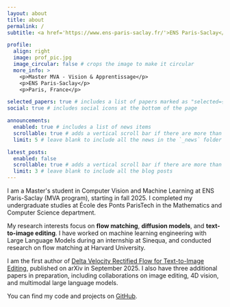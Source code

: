 ```yaml
---
layout: about
title: about
permalink: /
subtitle: <a href='https://www.ens-paris-saclay.fr/'>ENS Paris-Saclay</a>. <a href='https://www.enpc.fr/'>École des Ponts ParisTech</a>. Computer Vision & Machine Learning.

profile:
  align: right
  image: prof_pic.jpg
  image_circular: false # crops the image to make it circular
  more_info: >
    <p>Master MVA - Vision & Apprentissage</p>
    <p>ENS Paris-Saclay</p>
    <p>Paris, France</p>

selected_papers: true # includes a list of papers marked as "selected={true}"
social: true # includes social icons at the bottom of the page

announcements:
  enabled: true # includes a list of news items
  scrollable: true # adds a vertical scroll bar if there are more than 3 news items
  limit: 5 # leave blank to include all the news in the `_news` folder

latest_posts:
  enabled: false
  scrollable: true # adds a vertical scroll bar if there are more than 3 new posts items
  limit: 3 # leave blank to include all the blog posts
---
```


I am a Master's student in Computer Vision and Machine Learning at ENS Paris-Saclay (MVA program), starting in fall 2025. I completed my undergraduate studies at École des Ponts ParisTech in the Mathematics and Computer Science department.

My research interests focus on **flow matching**, **diffusion models**, and **text-to-image editing**. I have worked on machine learning engineering with Large Language Models during an internship at Sinequa, and conducted research on flow matching at Harvard University.

I am the first author of [Delta Velocity Rectified Flow for Text-to-Image Editing](https://arxiv.org/abs/2509.05342), published on arXiv in September 2025. I also have three additional papers in preparation, including collaborations on image editing, 4D vision, and multimodal large language models.

You can find my code and projects on [GitHub](https://github.com/gaspardbd).

